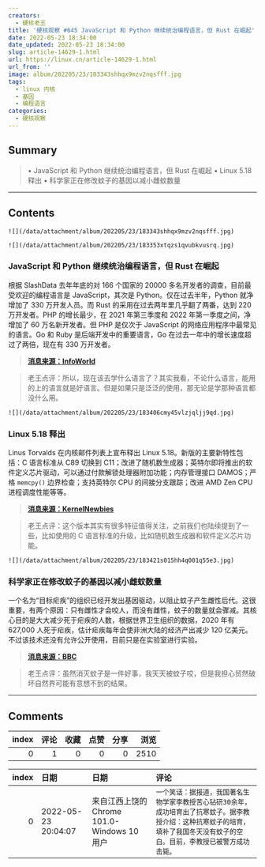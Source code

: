 ```yaml
---
creators:
  - 硬核老王
title: '硬核观察 #645 JavaScript 和 Python 继续统治编程语言，但 Rust 在崛起'
date: 2022-05-23 18:34:00
date_updated: 2022-05-23 18:34:00
slug: article-14629-1.html
url: https://linux.cn/article-14629-1.html
url_from: ''
image: album/202205/23/183343shhqx9mzv2nqsfff.jpg
tags:
  - linux 内核
  - 基因
  - 编程语言
categories:
  - 硬核观察
---
```


## Summary

> • JavaScript 和 Python 继续统治编程语言，但 Rust 在崛起 • Linux 5.18 释出 • 科学家正在修改蚊子的基因以减小雌蚊数量

***

<!-- more -->

## Contents

`![](/data/attachment/album/202205/23/183343shhqx9mzv2nqsfff.jpg)`

`![](/data/attachment/album/202205/23/183353xtqzs1qvubkvusrq.jpg)`

### JavaScript 和 Python 继续统治编程语言，但 Rust 在崛起

根据 SlashData 去年年底的对 166 个国家的 20000 多名开发者的调查，目前最受欢迎的编程语言是 JavaScript，其次是 Python。仅在过去半年，Python 就净增加了 330 万开发人员。而 Rust 的采用在过去两年里几乎翻了两番，达到 220 万开发者。PHP 的增长最少，在 2021 年第三季度和 2022 年第一季度之间，净增加了 60 万名新开发者。但 PHP 是仅次于 JavaScript 的网络应用程序中最常见的语言。Go 和 Ruby 是后端开发中的重要语言，Go 在过去一年中的增长速度超过了两倍，现在有 330 万开发者。

> 
> **[消息来源：InfoWorld](https://www.infoworld.com/article/3661248/developer-survey-javascript-and-python-reign-but-rust-is-rising.html)**
> 
> 
> 

> 
> 老王点评：所以，现在该去学什么语言了？其实我看，不论什么语言，能用的上的语言就是好语言。但是如果只是泛泛的使用，那无论是学那种语言都没什么用。
> 
> 
> 

`![](/data/attachment/album/202205/23/183406cmy45vlzjqljj9qd.jpg)`

### Linux 5.18 释出

Linus Torvalds 在内核邮件列表上宣布释出 Linux 5.18。新版的主要新特性包括：C 语言标准从 C89 切换到 C11；改进了随机数生成器；英特尔即将推出的软件定义芯片驱动，可以通过付款解锁处理器附加功能；内存管理接口 DAMOS；严格 `memcpy()` 边界检查；支持英特尔 CPU 的间接分支跟踪；改进 AMD Zen CPU 进程调度性能等等。

> 
> **[消息来源：KernelNewbies](https://kernelnewbies.org/Linux_5.18)**
> 
> 
> 

> 
> 老王点评：这个版本其实有很多特征值得关注，之前我们也陆续提到了一些，比如使用的 C 语言标准的升级，比如随机数生成器和软件定义芯片功能。
> 
> 
> 

`![](/data/attachment/album/202205/23/183421s015hh4q001q55e3.jpg)`

### 科学家正在修改蚊子的基因以减小雌蚊数量

一个名为“目标疟疾”的组织已经开发出基因驱动，以阻止蚊子产生雌性后代。这很重要，有两个原因：只有雌性才会咬人，而没有雌性，蚊子的数量就会骤减。其核心目的是大大减少死于疟疾的人数，根据世界卫生组织的数据，2020 年有 627,000 人死于疟疾，估计疟疾每年会使非洲大陆的经济产出减少 120 亿美元。不过该技术还没有允许公开使用，目前只是在实验室进行实验。

> 
> **[消息来源：BBC](https://www.bbc.com/news/business-61505102)**
> 
> 
> 

> 
> 老王点评：虽然消灭蚊子是一件好事，我天天被蚊子咬，但是我担心贸然破坏自然界可能有意想不到的结果。
> 
> 
>

***

## Comments


|   index |   评论 |   收藏 |   点赞 |   分享 |   浏览 |
|--------:|-------:|-------:|-------:|-------:|-------:|
|       0 |      1 |      0 |      0 |      0 |   2510 |

|   index | 日期                | 日期                                        | 评论                                                                                                                                                                           |
|--------:|:--------------------|:--------------------------------------------|:-------------------------------------------------------------------------------------------------------------------------------------------------------------------------------|
|       0 | 2022-05-23 20:04:07 | 来自江西上饶的 Chrome 101.0-Windows 10 用户 | `一个笑话：据报道，我国著名生物学家李教授苦心钻研30余年，成功培育出了抗寒蚊子。据李教授介绍：这种抗寒蚊子的培育，填补了我国冬天没有蚊子的空白。目前，李教授已被警方成功击毙。` |
